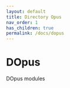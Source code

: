 ```yaml
---
layout: default
title: Directory Opus
nav_order: 1
has_children: true
permalink: /docs/dopus
---
```


# DOpus

DOpus modules